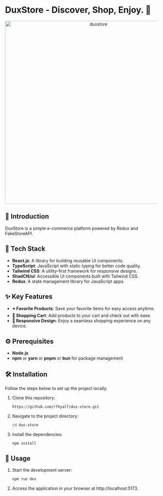 # DuxStore - Discover, Shop, Enjoy. 🛒

<div align="center" width="100%">
   <img width="600" alt="duxstore" src="https://i.imgur.com/3Ovquyi.png">
</div>

## 🌟 Introduction

DuxStore is a simple e-commerce platform powered by Redux and FakeStoreAPI.

## 🧰 Tech Stack

- **React.js**: A library for building reusable UI components.
- **TypeScript**: JavaScript with static typing for better code quality.
- **Tailwind CSS**: A utility-first framework for responsive designs.
- **ShadCN/ui**: Accessible UI components built with Tailwind CSS.
- **Redux**: A state management library for JavaScript apps.

## ✨ Key Features

- **⭐ Favorite Products**: Save your favorite items for easy access anytime.  
- **🛒 Shopping Cart**: Add products to your cart and check out with ease.  
- **📱 Responsive Design**: Enjoy a seamless shopping experience on any device.  

## ⚙️ Prerequisites

- **Node.js**
- **npm** or **yarn** or **pnpm** or **bun** for package management

## 🛠️ Installation

Follow the steps below to set up the project locally.

1. Clone this repository:

   ```bash
   https://github.com/rfkyalf/dux-store.git
   ```

2. Navigate to the project directory:

   ```bash
   cd dux-store
   ```

3. Install the dependencies:

   ```bash
   npm install
   ```

## 🚀 Usage

1. Start the development server:

   ```bash
   npm run dev
   ```

2. Access the application in your browser at http://localhost:5173.
